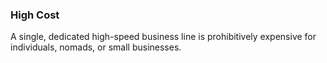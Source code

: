 ### High Cost
A single, dedicated high-speed business line is prohibitively expensive for individuals, nomads, or small businesses.
